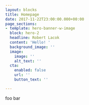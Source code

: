 ```yaml
---
layout: blocks
title: Homepage
date: 2017-11-22T23:00:00.000+00:00
page_sections:
- template: hero-banner-w-image
  block: hero-2
  headline: Robert Lacok
  content: 'Hello! '
  background_image: ''
  image:
    image: ''
    alt_text: ''
  cta:
    enabled: false
    url: ''
    button_text: ''

---
```

foo bar
